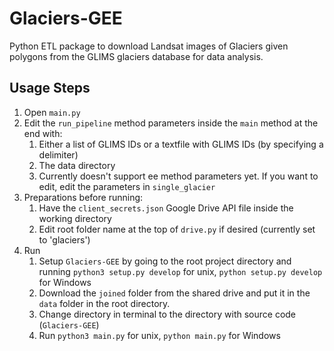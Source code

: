 # Glaciers-GEE

Python ETL package to download Landsat images of Glaciers given polygons from the GLIMS glaciers database for data analysis.

## Usage Steps
1. Open `main.py`
2. Edit the `run_pipeline` method parameters inside the `main` method at the end with:
    1. Either a list of GLIMS IDs or a textfile with GLIMS IDs (by specifying a delimiter)
    2. The data directory
    3. Currently doesn't support ee method parameters yet. If you want to edit, edit the parameters in `single_glacier`
3. Preparations before running:
    1. Have the `client_secrets.json` Google Drive API file inside the working directory
    2. Edit root folder name at the top of `drive.py` if desired (currently set to 'glaciers') 
4. Run
    1. Setup `Glaciers-GEE` by going to the root project directory and running `python3 setup.py develop` for unix, `python setup.py develop` for Windows
    2. Download the `joined` folder from the shared drive and put it in the `data` folder in the root directory. 
    3. Change directory in terminal to the directory with source code (`Glaciers-GEE`)
    4. Run `python3 main.py` for unix, `python main.py` for Windows